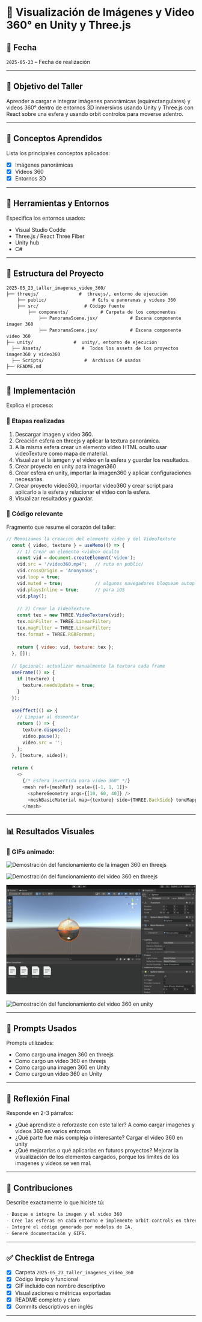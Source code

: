 # 🧪  Visualización de Imágenes y Video 360° en Unity y Three.js

## 📅 Fecha
`2025-05-23` – Fecha de realización

---

## 🎯 Objetivo del Taller

Aprender a cargar e integrar imágenes panorámicas (equirectangulares) y videos 360° dentro de entornos 3D inmersivos usando Unity y Three.js con React sobre una esfera y usando orbit controlos para moverse adentro.


---

## 🧠 Conceptos Aprendidos

Lista los principales conceptos aplicados:

- [x] Imágenes panorámicas
- [x] Videos 360
- [x] Entornos 3D

---

## 🔧 Herramientas y Entornos

Especifica los entornos usados:

- Visual Studio Codde
- Three.js / React Three Fiber
- Unity hub
- C#


---

## 📁 Estructura del Proyecto

```
2025-05_23_taller_imagenes_video_360/
├── threejs/               #  threejs/, entorno de ejecución
    ├── public/                 # Gifs e panoramas y videos 360
    ├── src/                 # Código fuente
        ├── components/            # Carpeta de los componentes
            ├── PanoramaScene.jsx/            # Escena componente imagen 360
            ├── PanoramaScene.jsx/            # Escena componente video 360
├── unity/               #  unity/, entorno de ejecución
  ├── Assets/               #  Todos los assets de los proyectos imagen360 y video360
  ├── Scripts/               #  Archivos C# usados
├── README.md
```


---

## 🧪 Implementación

Explica el proceso:

### 🔹 Etapas realizadas
1. Descargar imagen y video 360.
2. Creación esfera en threejs y aplicar la textura panorámica.
3. A la misma esfera crear un elemento video HTML oculto usar videoTexture como mapa de material.
4. Visualizar el la iamgen y el video en la esfera y guardar los resultados.
5. Crear proyecto en unity para imagen360
6. Crear esfera en unity, importar la imagen360 y aplicar configuraciones necesarias.
7. Crear proyecto video360, importar video360 y crear script para aplicarlo a la esfera y relacionar el video con la esfera.
8. Visualizar resultados y guardar.

### 🔹 Código relevante

Fragmento que resume el corazón del taller:

```js
// Memoizamos la creación del elemento video y del VideoTexture
  const { video, texture } = useMemo(() => {
    // 1) Crear un elemento <video> oculto
    const vid = document.createElement('video');
    vid.src = '/video360.mp4';   // ruta en public/
    vid.crossOrigin = 'Anonymous';
    vid.loop = true;
    vid.muted = true;            // algunos navegadores bloquean autoplay sin mute
    vid.playsInline = true;      // para iOS
    vid.play();

    // 2) Crear la VideoTexture
    const tex = new THREE.VideoTexture(vid);
    tex.minFilter = THREE.LinearFilter;
    tex.magFilter = THREE.LinearFilter;
    tex.format = THREE.RGBFormat;

    return { video: vid, texture: tex };
  }, []);

  // Opcional: actualizar manualmente la textura cada frame
  useFrame(() => {
    if (texture) {
      texture.needsUpdate = true;
    }
  });

  useEffect(() => {
    // Limpiar al desmontar
    return () => {
      texture.dispose();
      video.pause();
      video.src = '';
    };
  }, [texture, video]);

  return (
    <>
      {/* Esfera invertida para video 360° */}
      <mesh ref={meshRef} scale={[-1, 1, 1]}>
        <sphereGeometry args={[10, 60, 40]} />
        <meshBasicMaterial map={texture} side={THREE.BackSide} toneMapped={false} />
      </mesh>
```

---

## 📊 Resultados Visuales

### 📌 GIFs animado:


![Demostración del funcionamiento de la imagen 360 en threejs](./threejs/public/DemostracionImagen360Threejs.gif)

![Demostración del funcionamiento del video 360 en threejs](./threejs/public/DemostracionVideo360Threejs.gif)

![Demostración del funcionamiento de la imagen 360 en Unity](./threejs/public/DemostracionImagen360Unity.gif)

![Demostración del funcionamiento del video 360 en unity](./threejs/public/DemostracionVideo360Unity.gif)

---

## 🧩 Prompts Usados

Prompts utilizados:

- Como cargo una imagen 360 en threejs
- Como cargo un video 360 en threejs
- Como cargo una imagen 360 en Unity
- Como cargo un video 360 en Unity


---

## 💬 Reflexión Final

Responde en 2-3 párrafos:

- ¿Qué aprendiste o reforzaste con este taller? A como cargar imagenes y videos 360 en varios entornos
- ¿Qué parte fue más compleja o interesante? Cargar el video 360 en unity
- ¿Qué mejorarías o qué aplicarías en futuros proyectos? Mejorar la visualización de los elementos cargados, porque los limites de los imagenes y videos se ven mal.

---

## 👥 Contribuciones 

Describe exactamente lo que hiciste tú:

```markdown
- Busque e integre la imagen y el video 360
- Cree las esferas en cada entorno e implemente orbit controls en threejs
- Integré el código generado por modelos de IA.
- Generé documentación y GIFS.
```

---

## ✅ Checklist de Entrega

- [x] Carpeta `2025-05_23_taller_imagenes_video_360`
- [x] Código limpio y funcional
- [x] GIF incluido con nombre descriptivo 
- [x] Visualizaciones o métricas exportadas
- [x] README completo y claro
- [x] Commits descriptivos en inglés

---
